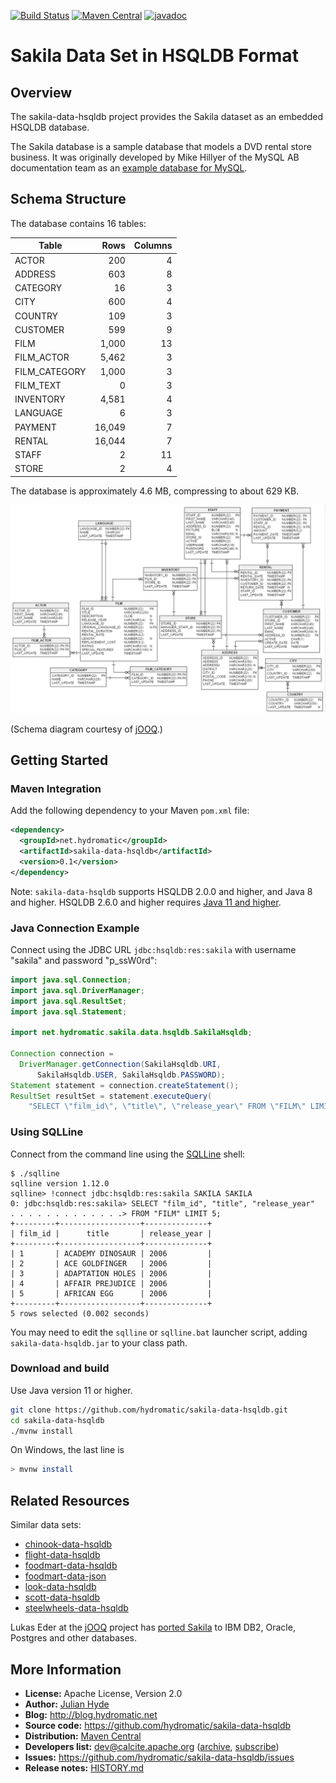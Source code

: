 <!--
{% comment %}
Licensed to Julian Hyde under one or more contributor license
agreements.  See the NOTICE file distributed with this work
for additional information regarding copyright ownership.
Julian Hyde licenses this file to you under the Apache
License, Version 2.0 (the "License"); you may not use this
file except in compliance with the License.  You may obtain a
copy of the License at

http://www.apache.org/licenses/LICENSE-2.0

Unless required by applicable law or agreed to in writing,
software distributed under the License is distributed on an
"AS IS" BASIS, WITHOUT WARRANTIES OR CONDITIONS OF ANY KIND,
either express or implied.  See the License for the specific
language governing permissions and limitations under the
License.
{% endcomment %}
-->
[![Build Status](https://github.com/hydromatic/sakila-data-hsqldb/actions/workflows/main.yml/badge.svg?branch=main)](https://github.com/hydromatic/sakila-data-hsqldb/actions?query=branch%3Amain)
[![Maven Central](https://maven-badges.herokuapp.com/maven-central/net.hydromatic/sakila-data-hsqldb/badge.svg)](https://maven-badges.herokuapp.com/maven-central/net.hydromatic/sakila-data-hsqldb)
[![javadoc](https://javadoc.io/badge2/net.hydromatic/sakila-data-hsqldb/javadoc.svg)](https://javadoc.io/doc/net.hydromatic/sakila-data-hsqldb)

# Sakila Data Set in HSQLDB Format

## Overview

The sakila-data-hsqldb project provides the Sakila dataset as an
embedded HSQLDB database.

The Sakila database is a sample database that models a DVD rental
store business. It was originally developed by Mike Hillyer of the
MySQL AB documentation team as an
[example database for MySQL](https://dev.mysql.com/doc/sakila/en/).

## Schema Structure

The database contains 16 tables:

| Table         |   Rows | Columns |
|---------------|-------:|--------:|
| ACTOR         |    200 |       4 |
| ADDRESS       |    603 |       8 |
| CATEGORY      |     16 |       3 |
| CITY          |    600 |       4 |
| COUNTRY       |    109 |       3 |
| CUSTOMER      |    599 |       9 |
| FILM          |  1,000 |      13 |
| FILM_ACTOR    |  5,462 |       3 |
| FILM_CATEGORY |  1,000 |       3 |
| FILM_TEXT     |      0 |       3 |
| INVENTORY     |  4,581 |       4 |
| LANGUAGE      |      6 |       3 |
| PAYMENT       | 16,049 |       7 |
| RENTAL        | 16,044 |       7 |
| STAFF         |      2 |      11 |
| STORE         |      2 |       4 |

The database is approximately 4.6 MB, compressing to
about 629 KB.

![Sakila schema diagram](sakila.png)

(Schema diagram courtesy of [jOOQ](https://www.jooq.org/).)

## Getting Started

### Maven Integration

Add the following dependency to your Maven `pom.xml` file:

```xml
<dependency>
  <groupId>net.hydromatic</groupId>
  <artifactId>sakila-data-hsqldb</artifactId>
  <version>0.1</version>
</dependency>
```

Note: `sakila-data-hsqldb` supports HSQLDB 2.0.0 and higher, and Java
8 and higher. HSQLDB 2.6.0 and higher requires
[Java 11 and higher](http://hsqldb.org/doc/2.0/changelist_2_0.txt).

### Java Connection Example

Connect using the JDBC URL `jdbc:hsqldb:res:sakila` with username
"sakila" and password "p_ssW0rd":

```java
import java.sql.Connection;
import java.sql.DriverManager;
import java.sql.ResultSet;
import java.sql.Statement;

import net.hydromatic.sakila.data.hsqldb.SakilaHsqldb;

Connection connection =
  DriverManager.getConnection(SakilaHsqldb.URI,
      SakilaHsqldb.USER, SakilaHsqldb.PASSWORD);
Statement statement = connection.createStatement();
ResultSet resultSet = statement.executeQuery(
    "SELECT \"film_id\", \"title\", \"release_year\" FROM \"FILM\" LIMIT 5");
```

### Using SQLLine

Connect from the command line using the
[SQLLine](https://github.com/julianhyde/sqlline) shell:

```
$ ./sqlline
sqlline version 1.12.0
sqlline> !connect jdbc:hsqldb:res:sakila SAKILA SAKILA
0: jdbc:hsqldb:res:sakila> SELECT "film_id", "title", "release_year"
. . . . . . . . . . . . .> FROM "FILM" LIMIT 5;
+---------+------------------+--------------+
| film_id |      title       | release_year |
+---------+------------------+--------------+
| 1       | ACADEMY DINOSAUR | 2006         |
| 2       | ACE GOLDFINGER   | 2006         |
| 3       | ADAPTATION HOLES | 2006         |
| 4       | AFFAIR PREJUDICE | 2006         |
| 5       | AFRICAN EGG      | 2006         |
+---------+------------------+--------------+
5 rows selected (0.002 seconds)
```

You may need to edit the `sqlline` or `sqlline.bat` launcher script,
adding `sakila-data-hsqldb.jar` to your class path.

### Download and build

Use Java version 11 or higher.

```bash
git clone https://github.com/hydromatic/sakila-data-hsqldb.git
cd sakila-data-hsqldb
./mvnw install
```

On Windows, the last line is

```bash
> mvnw install
```

## Related Resources

Similar data sets:
* [chinook-data-hsqldb](https://github.com/julianhyde/chinook-data-hsqldb)
* [flight-data-hsqldb](https://github.com/julianhyde/flight-data-hsqldb)
* [foodmart-data-hsqldb](https://github.com/julianhyde/foodmart-data-hsqldb)
* [foodmart-data-json](https://github.com/julianhyde/foodmart-data-json)
* [look-data-hsqldb](https://github.com/hydromatic/look-data-hsqldb)
* [scott-data-hsqldb](https://github.com/julianhyde/scott-data-hsqldb)
* [steelwheels-data-hsqldb](https://github.com/julianhyde/steelwheels-data-hsqldb)

Lukas Eder at the [jOOQ](https://www.jooq.org/) project has
[ported Sakila](https://github.com/jOOQ/sakila) to IBM DB2, Oracle,
Postgres and other databases.

## More Information

* **License:** Apache License, Version 2.0
* **Author:** [Julian Hyde](https://github.com/julianhyde)
* **Blog:** http://blog.hydromatic.net
* **Source code:** https://github.com/hydromatic/sakila-data-hsqldb
* **Distribution:**
  [Maven Central](https://search.maven.org/#search%7Cga%7C1%7Ca%3A%22sakila-data-hsqldb%22)
* **Developers list:**
  [dev@calcite.apache.org](mailto:dev@calcite.apache.org)
  ([archive](https://mail-archives.apache.org/mod_mbox/calcite-dev/),
  [subscribe](mailto:dev-subscribe@calcite.apache.org))
* **Issues:** https://github.com/hydromatic/sakila-data-hsqldb/issues
* **Release notes:** [HISTORY.md](HISTORY.md)
